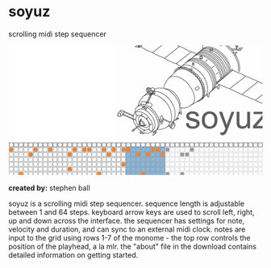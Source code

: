 # soyuz

scrolling midi step sequencer

![](soyuzscreenshot.png)

**created by:** stephen ball

soyuz is a scrolling midi step sequencer. sequence length is adjustable between 1 and 64 steps. keyboard arrow keys are used to scroll left, right, up and down across the interface. the sequencer has settings for note, velocity and duration, and can sync to an external midi clock. notes are input to the grid using rows 1-7 of the monome - the top row controls the position of the playhead, a la mlr. the "about" file in the download contains detailed information on getting started.